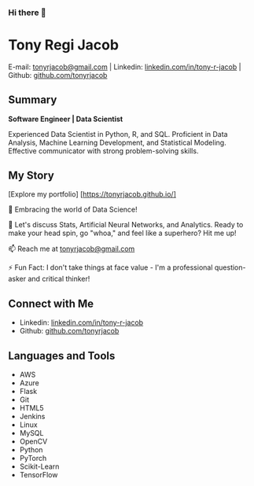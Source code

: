 ### Hi there 👋

# Tony Regi Jacob
E-mail: tonyrjacob@gmail.com |
Linkedin: [linkedin.com/in/tony-r-jacob](linkedin.com/in/tony-r-jacob) | Github: [github.com/tonyrjacob](github.com/tonyrjacob)
                                  
## Summary

**Software Engineer | Data Scientist**

Experienced Data Scientist in Python, R, and SQL. Proficient in Data Analysis, Machine Learning Development, and Statistical Modeling. Effective communicator with strong problem-solving skills.

## My Story

[Explore my portfolio] [https://tonyrjacob.github.io/]

🌱 Embracing the world of Data Science!

💬 Let's discuss Stats, Artificial Neural Networks, and Analytics. Ready to make your head spin, go "whoa," and feel like a superhero? Hit me up!

📫 Reach me at tonyrjacob@gmail.com

⚡ Fun Fact: I don't take things at face value - I'm a professional question-asker and critical thinker!

## Connect with Me

- Linkedin: [linkedin.com/in/tony-r-jacob](linkedin.com/in/tony-r-jacob)
- Github: [github.com/tonyrjacob](github.com/tonyrjacob)

## Languages and Tools

- AWS
- Azure
- Flask
- Git
- HTML5
- Jenkins
- Linux
- MySQL
- OpenCV
- Python
- PyTorch
- Scikit-Learn
- TensorFlow

